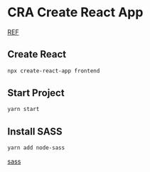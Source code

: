 # CRA Create React App

[REF](https://github.com/facebook/create-react-app#creating-an-app)

## Create React

```bash
npx create-react-app frontend
```

## Start Project

```bash
yarn start
```

## Install SASS

```bash
yarn add node-sass
```

[sass](https://create-react-app.dev/docs/adding-a-sass-stylesheet)
